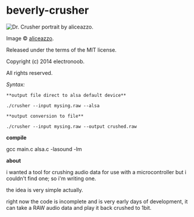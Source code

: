 beverly-crusher
===============

![Dr. Crusher portrait by aliceazzo.](http://www.electronoob.com/images/Beverly_Crusher_by_aliceazzo.jpg "The fantastic Beverly Crusher artwork is by aliceazzo and the link to her deviantart is http://aliceazzo.deviantart.com/ - This work is entirely hers and I havent asked permission to associate it with my application, website, nor have I even spoken to this person before so please keep in mind that this image is not part of the same license as this software.")

Image &copy; [aliceazzo](http://aliceazzo.deviantart.com/ "aliceazzo's deviant art page.").



Released under the terms of the MIT license.

Copyright (c) 2014 electronoob.

All rights reserved.


*Syntax:*

	**output file direct to alsa default device**

	./crusher --input mysing.raw --alsa

	**output conversion to file**

	./crusher --input mysing.raw --output crushed.raw


**compile**

gcc main.c alsa.c -lasound -lm

**about**

i wanted a tool for crushing audio data for use with a microcontroller but i couldn't find one; so i'm writing one.


the idea is very simple actually.

right now the code is incomplete and is very early days of development, it can take a RAW audio data and play it back crushed to 1bit. 


